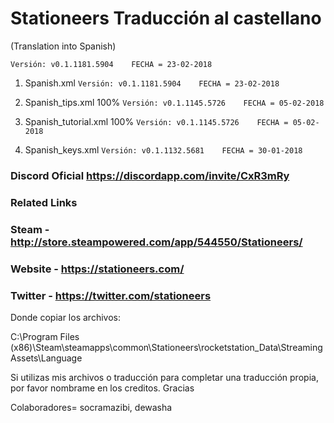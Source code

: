 # Stationeers Traducción al castellano

(Translation into Spanish)

```[javascript]
Versión: v0.1.1181.5904    FECHA = 23-02-2018
```

1. Spanish.xml               ```Versión: v0.1.1181.5904    FECHA = 23-02-2018 ```

2. Spanish_tips.xml 100%     ```Versión: v0.1.1145.5726    FECHA = 05-02-2018 ```

3. Spanish_tutorial.xml 100% ```Versión: v0.1.1145.5726    FECHA = 05-02-2018 ```

4. Spanish_keys.xml          ```Versión: v0.1.1132.5681    FECHA = 30-01-2018 ```

### Discord Oficial https://discordapp.com/invite/CxR3mRy

### Related Links
### Steam - http://store.steampowered.com/app/544550/Stationeers/

### Website - https://stationeers.com/

### Twitter - https://twitter.com/stationeers


Donde copiar los archivos:

C:\Program Files (x86)\Steam\steamapps\common\Stationeers\rocketstation_Data\StreamingAssets\Language

Si utilizas mis archivos o traducción para completar una traducción propia, por favor nombrame en los creditos. Gracias

Colaboradores= socramazibi, dewasha
